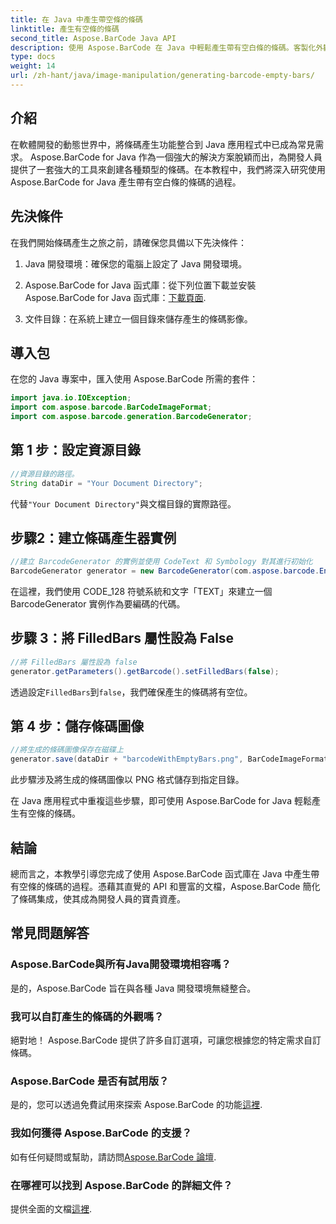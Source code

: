 ```yaml
---
title: 在 Java 中產生帶空條的條碼
linktitle: 產生有空條的條碼
second_title: Aspose.BarCode Java API
description: 使用 Aspose.BarCode 在 Java 中輕鬆產生帶有空白條的條碼。客製化外觀並無縫集成。立即探索教學！
type: docs
weight: 14
url: /zh-hant/java/image-manipulation/generating-barcode-empty-bars/
---
```


## 介紹

在軟體開發的動態世界中，將條碼產生功能整合到 Java 應用程式中已成為常見需求。 Aspose.BarCode for Java 作為一個強大的解決方案脫穎而出，為開發人員提供了一套強大的工具來創建各種類型的條碼。在本教程中，我們將深入研究使用 Aspose.BarCode for Java 產生帶有空白條的條碼的過程。

## 先決條件

在我們開始條碼產生之旅之前，請確保您具備以下先決條件：

1. Java 開發環境：確保您的電腦上設定了 Java 開發環境。

2.  Aspose.BarCode for Java 函式庫：從下列位置下載並安裝 Aspose.BarCode for Java 函式庫：[下載頁面](https://releases.aspose.com/barcode/java/).

3. 文件目錄：在系統上建立一個目錄來儲存產生的條碼影像。

## 導入包

在您的 Java 專案中，匯入使用 Aspose.BarCode 所需的套件：

```java
import java.io.IOException;
import com.aspose.barcode.BarCodeImageFormat;
import com.aspose.barcode.generation.BarcodeGenerator;
```

## 第 1 步：設定資源目錄

```java
//資源目錄的路徑。
String dataDir = "Your Document Directory";
```

代替`"Your Document Directory"`與文檔目錄的實際路徑。

## 步驟2：建立條碼產生器實例

```java
//建立 BarcodeGenerator 的實例並使用 CodeText 和 Symbology 對其進行初始化
BarcodeGenerator generator = new BarcodeGenerator(com.aspose.barcode.EncodeTypes.CODE_128, "TEXT");
```

在這裡，我們使用 CODE_128 符號系統和文字「TEXT」來建立一個 BarcodeGenerator 實例作為要編碼的代碼。

## 步驟 3：將 FilledBars 屬性設為 False

```java
//將 FilledBars 屬性設為 false
generator.getParameters().getBarcode().setFilledBars(false);
```

透過設定`FilledBars`到`false`，我們確保產生的條碼將有空位。

## 第 4 步：儲存條碼圖像

```java
//將生成的條碼圖像保存在磁碟上
generator.save(dataDir + "barcodeWithEmptyBars.png", BarCodeImageFormat.PNG);
```

此步驟涉及將生成的條碼圖像以 PNG 格式儲存到指定目錄。

在 Java 應用程式中重複這些步驟，即可使用 Aspose.BarCode for Java 輕鬆產生有空條的條碼。

## 結論

總而言之，本教學引導您完成了使用 Aspose.BarCode 函式庫在 Java 中產生帶有空條的條碼的過程。憑藉其直覺的 API 和豐富的文檔，Aspose.BarCode 簡化了條碼集成，使其成為開發人員的寶貴資產。

## 常見問題解答

### Aspose.BarCode與所有Java開發環境相容嗎？
是的，Aspose.BarCode 旨在與各種 Java 開發環境無縫整合。

### 我可以自訂產生的條碼的外觀嗎？
絕對地！ Aspose.BarCode 提供了許多自訂選項，可讓您根據您的特定需求自訂條碼。

### Aspose.BarCode 是否有試用版？
是的，您可以透過免費試用來探索 Aspose.BarCode 的功能[這裡](https://releases.aspose.com/).

### 我如何獲得 Aspose.BarCode 的支援？
如有任何疑問或幫助，請訪問[Aspose.BarCode 論壇](https://forum.aspose.com/c/barcode/13).

### 在哪裡可以找到 Aspose.BarCode 的詳細文件？
提供全面的文檔[這裡](https://reference.aspose.com/barcode/java/).
